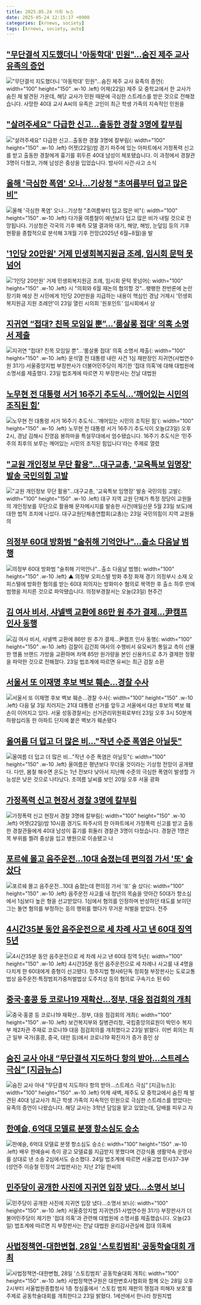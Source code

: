 ```yaml
---
title: 2025.05.24 사회 뉴스
date: 2025-05-24 12:15:17 +0900
categories: [krnews, society]
tags: [krnews, society, auto]
---
```

## ["무단결석 지도했더니 '아동학대' 민원"…숨진 제주 교사 유족의 증언](https://n.news.naver.com/mnews/article/422/0000743227)

!["무단결석 지도했더니 '아동학대' 민원"…숨진 제주 교사 유족의 증언](https://mimgnews.pstatic.net/image/origin/422/2025/05/23/743227.jpg?type=nf220_150){: width="100" height="150" .w-10 .left}
어제(22일) 제주 모 중학교에서 한 교사가 숨진 채 발견된 가운데, 해당 교사가 민원 때문에 극심한 스트레스를 받은 것으로 전해졌습니다. 사망한 40대 교사 A씨의 유족은 고인이 최근 학생 가족의 지속적인 민원을

## ["살려주세요"  다급한 신고…출동한 경찰 3명에 칼부림](https://n.news.naver.com/mnews/article/055/0001260407)

!["살려주세요"  다급한 신고…출동한 경찰 3명에 칼부림](https://mimgnews.pstatic.net/image/origin/055/2025/05/23/1260407.jpg?type=nf220_150){: width="100" height="150" .w-10 .left}
어젯(22일)밤 경기 파주에 있는 아파트에서 가정폭력 신고를 받고 출동한 경찰에게 흉기를 휘두른 40대 남성이 체포됐습니다. 이 과정에서 경찰관 3명이 다쳤고, 가해 남성은 중상을 입었습니다. 밤사이 사건·사고 소식

## [올해 '극심한 폭염' 오나…기상청 "초여름부터 덥고 많은 비"](https://n.news.naver.com/mnews/article/422/0000743160)

![올해 '극심한 폭염' 오나…기상청 "초여름부터 덥고 많은 비"](https://mimgnews.pstatic.net/image/origin/422/2025/05/23/743160.jpg?type=nf220_150){: width="100" height="150" .w-10 .left}
다가올 여름철이 예년보다 덥고 많은 비가 내릴 것으로 전망됩니다. 기상청은 각국의 기후 예측 모델 결과와 대기, 해양, 해빙, 눈덮임 등의 기후 현황을 종합적으로 분석해 3개월 기후 전망(2025년 6월~8월)을 발

## ['1인당 20만원' 거제 민생회복지원금 조례, 임시회 문턱 못넘어](https://n.news.naver.com/mnews/article/001/0015407638)

!['1인당 20만원' 거제 민생회복지원금 조례, 임시회 문턱 못넘어](https://mimgnews.pstatic.net/image/origin/001/2025/05/23/15407638.jpg?type=nf220_150){: width="100" height="150" .w-10 .left}
시 "의회와 6월 재논의 협의할 것"…팽팽한 찬반론에 논란 장기화 예상 전 시민에게 1인당 20만원을 지급하는 내용이 핵심인 경남 거제시 '민생회복지원금 지원 조례안'이 23일 열린 시의회 '원포인트' 임시회에서 상

## [지귀연 “접대? 친목 모임일 뿐”…‘룸살롱 접대’ 의혹 소명서 제출](https://n.news.naver.com/mnews/article/081/0003543618)

![지귀연 “접대? 친목 모임일 뿐”…‘룸살롱 접대’ 의혹 소명서 제출](https://mimgnews.pstatic.net/image/origin/081/2025/05/23/3543618.jpg?type=nf220_150){: width="100" height="150" .w-10 .left}
윤석열 전 대통령 내란 사건 1심 재판장인 지귀연(사법연수원 31기) 서울중앙지법 부장판사가 더불어민주당이 제기한 ‘접대 의혹’에 대해 대법원에 소명서를 제출했다. 23일 법조계에 따르면 지 부장판사는 전날 대법원

## [노무현 전 대통령 서거 16주기 추도식…‘깨어있는 시민의 조직된 힘’](https://n.news.naver.com/mnews/article/056/0011957422)

![노무현 전 대통령 서거 16주기 추도식…‘깨어있는 시민의 조직된 힘’](https://mimgnews.pstatic.net/image/origin/056/2025/05/23/11957422.jpg?type=nf220_150){: width="100" height="150" .w-10 .left}
노무현 전 대통령 서거 16주기 추도식이 오늘(23일) 오후 2시, 경남 김해시 진영읍 봉하마을 특설무대에서 엄수됐습니다. 16주기 추도식은 ‘민주주의 최후의 보루는 깨어있는 시민의 조직된 힘입니다’라는 주제로 열렸

## ["교원 개인정보 무단 활용"…대구교총, '교육특보 임명장' 발송 국민의힘 고발](https://n.news.naver.com/mnews/article/088/0000949430)

!["교원 개인정보 무단 활용"…대구교총, '교육특보 임명장' 발송 국민의힘 고발](https://mimgnews.pstatic.net/image/origin/088/2025/05/23/949430.jpg?type=nf220_150){: width="100" height="150" .w-10 .left}
대구 지역 교원 단체가 특정 정당이 교원들의 개인정보를 무단으로 활용해 문자메시지를 발송한 사건(매일신문 5월 23일 보도)에 대한 법적 조치에 나섰다. 대구교원단체총연합회(교총)는 23일 국민의힘이 지역 교원들의

## [의정부 60대 방화범 "술취해 기억안나"…출소 다음날 범행](https://n.news.naver.com/mnews/article/055/0001260571)

![의정부 60대 방화범 "술취해 기억안나"…출소 다음날 범행](https://mimgnews.pstatic.net/image/origin/055/2025/05/23/1260571.jpg?type=nf220_150){: width="100" height="150" .w-10 .left}
▲ 의정부 오피스텔 방화 추정 화재 경기 의정부시 소재 오피스텔에 방화한 혐의를 받는 60대 피의자는 방화미수 혐의로 복역한 후 출소 하루 만에 범행을 저지른 것으로 파악됐습니다. 의정부경찰서는 오늘(23일) 현주건

## [김 여사 비서, 샤넬백 교환에 86만 원 추가 결제…尹캠프 인사 동행](https://n.news.naver.com/mnews/article/011/0004489031)

![김 여사 비서, 샤넬백 교환에 86만 원 추가 결제…尹캠프 인사 동행](https://mimgnews.pstatic.net/image/origin/011/2025/05/23/4489031.jpg?type=nf220_150){: width="100" height="150" .w-10 .left}
검찰이 김건희 여사의 수행비서 유모씨가 통일교 측이 선물한 명품 브랜드 가방을 교환하며 차액 85만 원가량을 본인 신용카드로 추가 결제한 정황을 파악한 것으로 전해졌다. 23일 법조계에 따르면 유씨는 최근 검찰 소환

## [서울서 또 이재명 후보 벽보 훼손…경찰 수사](https://n.news.naver.com/mnews/article/001/0015407722)

![서울서 또 이재명 후보 벽보 훼손…경찰 수사](https://mimgnews.pstatic.net/image/origin/001/2025/05/23/15407722.jpg?type=nf220_150){: width="100" height="150" .w-10 .left}
다음 달 3일 치러지는 21대 대통령 선거를 앞두고 서울에서 대선 후보의 벽보 훼손이 이어지고 있다. 서울 성동경찰서는 선거관리위원회로부터 23일 오후 3시 50분께 하왕십리동 한 아파트 단지에 붙은 벽보가 훼손됐다

## [올여름 더 덥고 더 많은 비…"작년 수준 폭염은 아닐듯"](https://n.news.naver.com/mnews/article/018/0006021481)

![올여름 더 덥고 더 많은 비…"작년 수준 폭염은 아닐듯"](https://mimgnews.pstatic.net/image/origin/018/2025/05/23/6021481.jpg?type=nf220_150){: width="100" height="150" .w-10 .left}
올여름은 평년보다 무더울 것이라는 기상청 전망이 공개됐다. 다만, 봄철 해수면 온도는 1년 전보다 낮아서 지난해 수준의 극심한 폭염이 발생할 가능성은 낮은 것으로 나타났다. 초여름 날씨를 보인 20일 오후 서울 광화

## [가정폭력 신고 현장서 경찰 3명에 칼부림](https://n.news.naver.com/mnews/article/055/0001260366)

![가정폭력 신고 현장서 경찰 3명에 칼부림](https://mimgnews.pstatic.net/image/origin/055/2025/05/23/1260366.jpg?type=nf220_150){: width="100" height="150" .w-10 .left}
어젯(22일)밤 10시쯤 경기도 파주시의 한 아파트에서 가정폭력 신고를 받고 출동한 경찰관들에게 40대 남성이 흉기를 휘둘러 경찰관 3명이 다쳤습니다. 경찰관 1명은 목 부위를 찔려 중상을 입고 병원으로 이송됐고 나

## [포르쉐 몰고 음주운전…10대 숨졌는데 편의점 가서 '또' 술 샀다](https://n.news.naver.com/mnews/article/015/0005135624)

![포르쉐 몰고 음주운전…10대 숨졌는데 편의점 가서 '또' 술 샀다](https://mimgnews.pstatic.net/image/origin/015/2025/05/23/5135624.jpg?type=nf220_150){: width="100" height="150" .w-10 .left}
음주운전 사고를 내 청년의 목숨을 앗아간 50대가 항소심에서 1심보다 높은 형을 선고받았다. 1심에서 혐의를 인정하며 반성하던 태도를 보이던 그는 돌연 혐의를 부정하는 등의 행위를 했다가 무거운 처벌을 받았다. 전주

## [4시간35분 동안 음주운전으로 세 차례 사고 낸 60대 징역 5년](https://n.news.naver.com/mnews/article/277/0005597604)

![4시간35분 동안 음주운전으로 세 차례 사고 낸 60대 징역 5년](https://mimgnews.pstatic.net/image/origin/277/2025/05/24/5597604.jpg?type=nf220_150){: width="100" height="150" .w-10 .left}
4시간35분 동안 음주운전으로 세 차례나 사고를 내 4명을 다치게 한 60대에게 중형이 선고됐다. 청주지법 형사6단독 정희철 부장판사는 도로교통법상 음주운전·특정범죄가중처벌법상 도주치상 등의 혐의로 구속기소 된 60

## [중국·홍콩 등 코로나19 재확산…정부, 대응 점검회의 개최](https://n.news.naver.com/mnews/article/008/0005198392)

![중국·홍콩 등 코로나19 재확산…정부, 대응 점검회의 개최](https://mimgnews.pstatic.net/image/origin/008/2025/05/23/5198392.jpg?type=nf220_150){: width="100" height="150" .w-10 .left}
보건복지부와 질병관리청, 국립중앙의료원이 박민수 복지부 제2차관 주재로 코로나19 대응 점검회의를 개최했다고 23일 밝혔다. 이번 회의는 최근 일부 국가(홍콩, 중국, 대만 등)에서 코로나19 확진자가 증가 중인 상

## [숨진 교사 아내 “무단결석 지도하다 항의 받아…스트레스 극심” [지금뉴스]](https://n.news.naver.com/mnews/article/056/0011957438)

![숨진 교사 아내 “무단결석 지도하다 항의 받아…스트레스 극심” [지금뉴스]](https://mimgnews.pstatic.net/image/origin/056/2025/05/23/11957438.jpg?type=nf220_150){: width="100" height="150" .w-10 .left}
어제 새벽, 제주도 모 중학교에서 숨진 채 발견된 40대 남교사가 최근 학생 가족의 지속적인 민원으로 극심한 스트레스를 받았다는 유족의 증언이 나왔습니다. 해당 교사는 3학년 담임을 맡고 있었는데, 담배를 피우고 자

## [한예슬, 6억대 모델료 분쟁 항소심도 승소](https://n.news.naver.com/mnews/article/310/0000126043)

![한예슬, 6억대 모델료 분쟁 항소심도 승소](https://mimgnews.pstatic.net/image/origin/310/2025/05/24/126043.jpg?type=nf220_150){: width="100" height="150" .w-10 .left}
배우 한예슬씨 측이 광고 모델료를 지급받지 못했다며 건강식품 생활약속 운영사를 상대로 낸 소송 2심에서도 승소했다. 24일 법조계에 따르면 서울고법 민사37-3부(성언주 이승철 민정석 고법판사)는 지난 21일 한씨의

## [민주당이 공개한 사진에 지귀연 입장 냈다…소명서 보니](https://n.news.naver.com/mnews/article/055/0001260521)

![민주당이 공개한 사진에 지귀연 입장 냈다…소명서 보니](https://mimgnews.pstatic.net/image/origin/055/2025/05/23/1260521.jpg?type=nf220_150){: width="100" height="150" .w-10 .left}
서울중앙지법 지귀연(51·사법연수원 31기) 부장판사가 더불어민주당이 제기한 '접대 의혹'과 관련해 대법원에 소명서를 제출했습니다. 오늘(23일) 법조계에 따르면 지 부장판사는 전날 대법원 윤리감사관실에 접대 의혹에

## [사법정책연-대한변협, 28일 '스토킹범죄' 공동학술대회 개최](https://n.news.naver.com/mnews/article/421/0008268868)

![사법정책연-대한변협, 28일 '스토킹범죄' 공동학술대회 개최](https://mimgnews.pstatic.net/image/origin/421/2025/05/23/8268868.jpg?type=nf220_150){: width="100" height="150" .w-10 .left}
사법정책연구원은 대한변호사협회와 함께 오는 28일 오후 2시부터 서울법원종합청사 1층 청심홀에서 '스토킹 범죄 재판의 쟁점과 피해자 보호'를 주제로 공동학술대회를 개최한다고 23일 밝혔다. 1세션에서 한나라 창원지법

